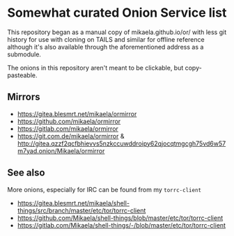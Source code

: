 # Somewhat curated Onion Service list

This repository began as a manual copy of mikaela.github.io/or/ with less git
history for use with cloning on TAILS and similar for offline reference although
it's also available through the aforementioned address as a submodule.

The onions in this repository aren't meant to be clickable, but copy-pasteable.

## Mirrors

- https://gitea.blesmrt.net/mikaela/ormirror
- https://github.com/mikaela/ormirror
- https://gitlab.com/mikaela/ormirror
- https://git.com.de/mikaela/ormirror &
  http://gitea.qzzf2qcfbhievvs5nzkccuwddroipy62qjocqtmgcgh75vd6w57m7yad.onion/Mikaela/ormirror

## See also

More onions, especially for IRC can be found from my `torrc-client`

- https://gitea.blesmrt.net/mikaela/shell-things/src/branch/master/etc/tor/torrc-client
- https://github.com/Mikaela/shell-things/blob/master/etc/tor/torrc-client
- https://gitlab.com/Mikaela/shell-things/-/blob/master/etc/tor/torrc-client
